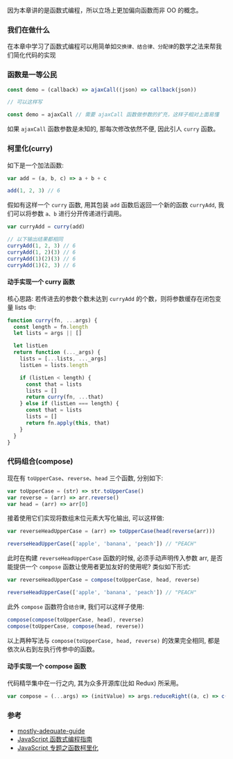 因为本章讲的是函数式编程，所以立场上更加偏向函数而非 OO 的概念。

### 我们在做什么

在本章中学习了函数式编程可以用简单如`交换律、结合律、分配律`的数学之法来帮我们简化代码的实现

### 函数是一等公民

```js
const demo = (callback) => ajaxCall((json) => callback(json))

// 可以这样写

const demo = ajaxCall // 需要 ajaxCall 函数做参数的扩充，这样子相对上面易懂
```

如果 `ajaxCall` 函数参数是未知的, 那每次修改依然不便, 因此引人 `curry` 函数。

### 柯里化(curry)

如下是一个加法函数:

```js
var add = (a, b, c) => a + b + c

add(1, 2, 3) // 6
```

假如有这样一个 `curry` 函数, 用其包装 `add` 函数后返回一个新的函数 `curryAdd`, 我们可以将参数 `a、b` 进行分开传递进行调用。

```js
var curryAdd = curry(add)

// 以下输出结果都相同
curryAdd(1, 2, 3) // 6
curryAdd(1, 2)(3) // 6
curryAdd(1)(2)(3) // 6
curryAdd(1)(2, 3) // 6
```

#### 动手实现一个 curry 函数

核心思路: 若传进去的参数个数未达到 `curryAdd` 的个数，则将参数缓存在闭包变量 lists 中:

```js
function curry(fn, ...args) {
  const length = fn.length
  let lists = args || []

  let listLen
  return function (..._args) {
    lists = [...lists, ..._args]
    listLen = lists.length

    if (listLen < length) {
      const that = lists
      lists = []
      return curry(fn, ...that)
    } else if (listLen === length) {
      const that = lists
      lists = []
      return fn.apply(this, that)
    }
  }
}
```

### 代码组合(compose)

现在有 `toUpperCase`、`reverse`、`head` 三个函数, 分别如下:

```js
var toUpperCase = (str) => str.toUpperCase()
var reverse = (arr) => arr.reverse()
var head = (arr) => arr[0]
```

接着使用它们实现将数组末位元素大写化输出, 可以这样做:

```js
var reverseHeadUpperCase = (arr) => toUpperCase(head(reverse(arr)))

reverseHeadUpperCase(['apple', 'banana', 'peach']) // "PEACH"
```

此时在构建 `reverseHeadUpperCase` 函数的时候, 必须手动声明传入参数 arr, 是否能提供一个 `compose` 函数让使用者更加友好的使用呢? 类似如下形式:

```js
var reverseHeadUpperCase = compose(toUpperCase, head, reverse)

reverseHeadUpperCase(['apple', 'banana', 'peach']) // "PEACH"
```

此外 `compose` 函数符合`结合律`, 我们可以这样子使用:

```js
compose(compose(toUpperCase, head), reverse)
compose(toUpperCase, compose(head, reverse))
```

以上两种写法与 `compose(toUpperCase, head, reverse)` 的效果完全相同, 都是依次从右到左执行传参中的函数。

#### 动手实现一个 compose 函数

代码精华集中在一行之内, 其为众多开源库(比如 Redux) 所采用。

```js
var compose = (...args) => (initValue) => args.reduceRight((a, c) => c(a), initValue)
```

### 参考

* [mostly-adequate-guide](https://mostly-adequate.gitbooks.io/mostly-adequate-guide)
* [JavaScript 函数式编程指南](https://llh911001.gitbooks.io/mostly-adequate-guide-chinese)
* [JavaScript 专题之函数柯里化](https://github.com/mqyqingfeng/Blog/issues/42)